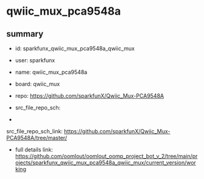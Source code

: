 # qwiic_mux_pca9548a
 
## summary 
* id: sparkfunx_qwiic_mux_pca9548a_qwiic_mux
* user: sparkfunx
* name: qwiic_mux_pca9548a
* board: qwiic_mux
* repo: https://github.com/sparkfunX/Qwiic_Mux-PCA9548A



* src_file_repo_sch: 
*
 src_file_repo_sch_link: https://github.com/sparkfunX/Qwiic_Mux-PCA9548A/tree/master/
* full details link: https://github.com/oomlout/oomlout_oomp_project_bot_v_2/tree/main/projects/sparkfunx_qwiic_mux_pca9548a_qwiic_mux/current_version/working  






